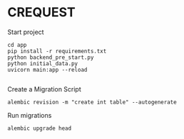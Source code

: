 # CREQUEST
Start project
```
cd app
pip install -r requirements.txt
python backend_pre_start.py
python initial_data.py
uvicorn main:app --reload


```
Create a Migration Script
```
alembic revision -m "create int table" --autogenerate
```
Run migrations
```
alembic upgrade head
```
